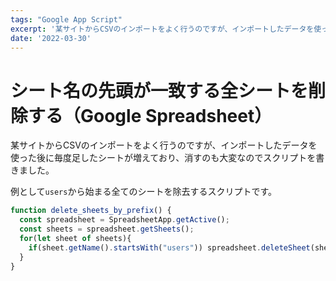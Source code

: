 ```yaml
---
tags: "Google App Script"
excerpt: '某サイトからCSVのインポートをよく行うのですが、インポートしたデータを使った後に毎度足したシートが増えており、消すのも大変なのでスクリプトを書きました。'
date: '2022-03-30'
---
```


# シート名の先頭が一致する全シートを削除する（Google Spreadsheet）

某サイトからCSVのインポートをよく行うのですが、インポートしたデータを使った後に毎度足したシートが増えており、消すのも大変なのでスクリプトを書きました。

例として`users`から始まる全てのシートを除去するスクリプトです。

```JavaScript
function delete_sheets_by_prefix() {
  const spreadsheet = SpreadsheetApp.getActive();
  const sheets = spreadsheet.getSheets();
  for(let sheet of sheets){
    if(sheet.getName().startsWith("users")) spreadsheet.deleteSheet(sheet);
  }
}
```
